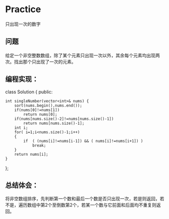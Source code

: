 # Practice
只出现一次的数字
## 问题
#### 
给定一个非空整数数组，除了某个元素只出现一次以外，其余每个元素均出现两次。找出那个只出现了一次的元素。
## 编程实现：
class Solution {
public:

    int singleNumber(vector<int>& nums) {
        sort(nums.begin(),nums.end());
        if(nums[0]!=nums[1]) 
            return nums[0];
        if(nums[nums.size()-2]!=nums[nums.size()-1]) 
            return nums[nums.size()-1];
        int i;
        for( i=1;i<nums.size()-1;i++)
        {
            if  ( (nums[i]!=nums[i-1]) && ( nums[i]!=nums[i+1]) ) 
                break;
        }
        return nums[i];
    }
};
## 总结体会：
将非空数组排序，先判断第一个数和最后一个数是否只出现一次，若是则返回，若不是，遍历数组中第2个至倒数第2个，若某一个数与它前面和后面均不重复则返回。